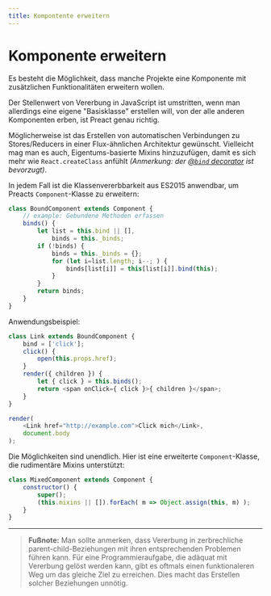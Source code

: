 ```yaml
---
title: Kompontente erweitern
---
```


# Komponente erweitern

Es besteht die Möglichkeit, dass manche Projekte eine Komponente mit zusätzlichen Funktionalitäten erweitern wollen.

Der Stellenwert von Vererbung in JavaScript ist umstritten, wenn man allerdings eine eigene "Basisklasse" erstellen will, von der alle anderen Komponenten erben, ist Preact genau richtig.

Möglicherweise ist das Erstellen von automatischen Verbindungen zu Stores/Reducers in einer Flux-ähnlichen Architektur gewünscht. Vielleicht mag man es auch, Eigentums-basierte Mixins hinzuzufügen, damit es sich mehr wie `React.createClass` anfühlt _(Anmerkung: der [@`bind` decorator](https://github.com/developit/decko#bind) ist bevorzugt)_.

In jedem Fall ist die Klassenvererbbarkeit aus ES2015 anwendbar, um Preacts `Component`-Klasse zu erweitern:

```js
class BoundComponent extends Component {
    // example: Gebundene Methoden erfassen
    binds() {
        let list = this.bind || [],
            binds = this._binds;
        if (!binds) {
            binds = this._binds = {};
            for (let i=list.length; i--; ) {
                binds[list[i]] = this[list[i]].bind(this);
            }
        }
        return binds;
    }
}
```

Anwendungsbeispiel:

```js
class Link extends BoundComponent {
    bind = ['click'];
    click() {
        open(this.props.href);
    }
    render({ children }) {
        let { click } = this.binds();
        return <span onClick={ click }>{ children }</span>;
    }
}

render(
    <Link href="http://example.com">Click mich</Link>,
    document.body
);
```


Die Möglichkeiten sind unendlich. Hier ist eine erweiterte `Component`-Klasse, die rudimentäre Mixins unterstützt:

```js
class MixedComponent extends Component {
    constructor() {
        super();
        (this.mixins || []).forEach( m => Object.assign(this, m) );
    }
}
```

---

> **Fußnote:** Man sollte anmerken, dass Vererbung in zerbrechliche parent-child-Beziehungen mit ihren entsprechenden Problemen führen kann. Für eine Programmieraufgabe, die adäquat mit Vererbung gelöst werden kann, gibt es oftmals einen funktionaleren Weg um das gleiche Ziel zu erreichen. Dies macht das Erstellen solcher Beziehungen unnötig.
